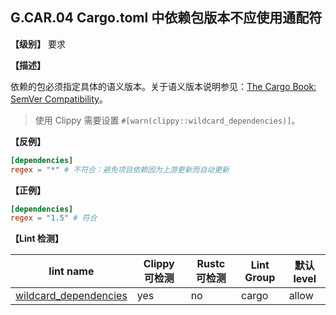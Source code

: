 ## G.CAR.04 Cargo.toml 中依赖包版本不应使用通配符

**【级别】** 要求

**【描述】**

依赖的包必须指定具体的语义版本。关于语义版本说明参见：[The Cargo Book: SemVer Compatibility](https://doc.rust-lang.org/cargo/reference/semver.html)。

> 使用 Clippy 需要设置 `#[warn(clippy::wildcard_dependencies)]`。

**【反例】**

```toml
[dependencies]
regex = "*" # 不符合：避免项目依赖因为上游更新而自动更新
```

**【正例】**

```toml
[dependencies]
regex = "1.5" # 符合
```

**【Lint 检测】**

| lint name                                                                                      | Clippy 可检测 | Rustc 可检测 | Lint Group | 默认level |
| ---------------------------------------------------------------------------------------------- | ------------- | ------------ | ---------- | --------- |
| [wildcard_dependencies](https://rust-lang.github.io/rust-clippy/master/#wildcard_dependencies) | yes           | no           | cargo      | allow     |
